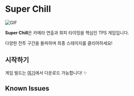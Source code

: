 # Super Chill

![GIF](preview2.gif) 

**Super Chill**은 카메라 연출과 회피 타이밍을 핵심인 TPS 게임입니다. 

다양한 전투 구간을 돌파하며 최종 스테이지를 클리어하세요!

## 시작하기

게임 빌드는 [여기](https://github.com/doordorable1/SuperChill/releases/tag/1.0.0)에서 다운로드 가능합니다! ✨



  ## Known Issues

